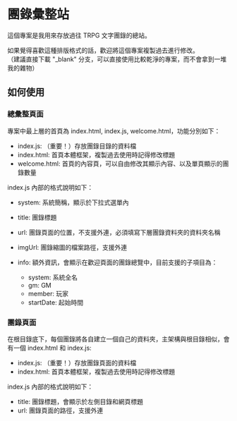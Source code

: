 # 團錄彙整站

這個專案是我用來存放過往 TRPG 文字團錄的總站。

如果覺得喜歡這種排版格式的話，歡迎將這個專案複製過去進行修改。<br>
（建議直接下載 "_blank" 分支，可以直接使用比較乾淨的專案，而不會拿到一堆我的雜物）

## 如何使用

### 總彙整頁面

專案中最上層的首頁為 index.html, index.js, welcome.html，功能分別如下：

- index.js: （重要！）存放團錄目錄的資料檔
- index.html: 首頁本體框架，複製過去使用時記得修改標題
- welcome.html: 首頁的內容頁，可以自由修改其顯示內容、以及單頁顯示的團錄數量

index.js 內部的格式說明如下：

- system: 系統簡稱，顯示於下拉式選單內
- title:  團錄標題
- url:    團錄頁面的位置，不支援外連，必須填寫下層團錄資料夾的資料夾名稱
- imgUrl: 團錄縮圖的檔案路徑，支援外連
- info:   額外資訊，會顯示在歡迎頁面的團錄總覽中，目前支援的子項目為：

  - system: 系統全名
  - gm: GM
  - member: 玩家
  - startDate: 起始時間

### 團錄頁面

在根目錄底下，每個團錄將各自建立一個自己的資料夾，主架構與根目錄相似，會有一個 index.html 和 index.js:
- index.js: （重要！）存放團錄頁面的資料檔
- index.html: 首頁本體框架，複製過去使用時記得修改標題

index.js 內部的格式說明如下：

- title:  團錄標題，會顯示於左側目錄和網頁標題
- url:    團錄頁面的路徑，支援外連